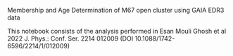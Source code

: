 Membership and Age Determination of M67 open cluster using GAIA EDR3 data

This notebook consists of the analysis performed in Esan Mouli Ghosh et al 2022 J. Phys.: Conf. Ser. 2214 012009 (DOI 10.1088/1742-6596/2214/1/012009)
